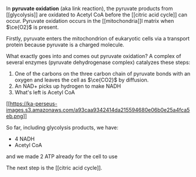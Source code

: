 In **pyruvate oxidation** (aka link reaction), the pyruvate products from [[glycolysis]] are oxidated to Acetyl CoA before the [[citric acid cycle]] can occur. Pyruvate oxidation occurs in the [[mitochondria]]l matrix when $\ce{O2}$ is present.

Firstly, pyruvate enters the mitochondrion of eukaryotic cells via a transport protein because pyruvate is a charged molecule. 

What exactly goes into and comes out pyruvate oxidation? A complex of several enzymes (pyruvate dehydrogenase complex) catalyzes these steps:
1. One of the carbons on the three carbon chain of pyruvate bonds with an oxygen and leaves the cell as $\ce{CO2}$ by diffusion.
2. An NAD+ picks up hydrogen to make NADH
3. What's left is Acetyl CoA


[[https://ka-perseus-images.s3.amazonaws.com/a93caa9342414da215594680e06b0e25a4fca5eb.png]]

So far, including glycolysis products, we have:

- 4 NADH
- Acetyl CoA

and we made 2 ATP already for the cell to use

The next step is the [[citric acid cycle]].